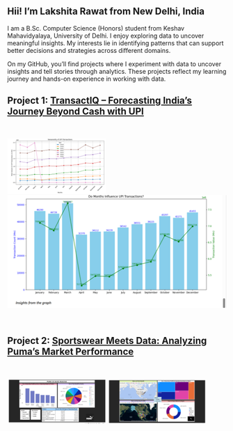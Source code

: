 ## **Hii! I’m Lakshita Rawat from New Delhi, India**

I am a B.Sc. Computer Science (Honors) student from Keshav Mahavidyalaya, University of Delhi. I enjoy exploring data to uncover meaningful insights. 
My interests lie in identifying patterns that can support better decisions and strategies across different domains.

On my GitHub, you’ll find projects where I experiment with data to uncover insights and tell stories through analytics. These projects reflect my learning journey and hands-on experience in working with data.
<br>

## Project 1: [TransactIQ – Forecasting India’s Journey Beyond Cash with UPI](https://lakshita-03.github.io/TransactIQ/)

<br>

<img src="pic/upi2.png" alt="banner" width="45%"> <img src="pic/upi1.png" alt="banner" widht="45%" height="259">    

<br>

## Project 2: [Sportswear Meets Data: Analyzing Puma’s Market Performance](https://lakshita-03.github.io/PUMA/)

<br>

<img src="pic/p1.png" alt="banner" width="45%"> <img src="pic/puma2.png" alt="banner" width="45%"> 

  

